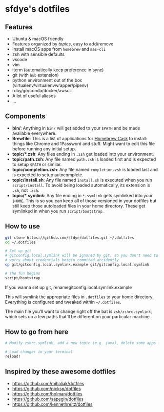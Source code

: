 # sfdye's dotfiles

## Features

- Ubuntu & macOS friendly
- Features organized by _topics_, easy to add/remove
- Install macOS apps from `homebrew` and `mas-cli`
- zsh with sensible defaults
- vscode
- vim 
- iterm (automatically keep preference in sync)
- git (with `hub` extension)
- python environment out of the box (virtualenv/virtualenvwrapper/pipenv)
- ruby/go/conda/docker/awscli
- A lot of useful aliases
- ...

## Components

- **bin/**: Anything in `bin/` will get added to your `$PATH` and be made
  available everywhere.
- **Brewfile**: This is a list of applications for [Homebrew Cask](https://caskroom.github.io) to install: things like Chrome and 1Password and stuff. Might want to edit this file before running any initial setup.
- **topic/\*.zsh**: Any files ending in `.zsh` get loaded into your
  environment.
- **topic/path.zsh**: Any file named `path.zsh` is loaded first and is
  expected to setup `$PATH` or similar.
- **topic/completion.zsh**: Any file named `completion.zsh` is loaded
  last and is expected to setup autocomplete.
- **topic/install.sh**: Any file named `install.sh` is executed when you run `script/install`. To avoid being loaded automatically, its extension is `.sh`, not `.zsh`.
- **topic/\*.symlink**: Any file ending in `*.symlink` gets symlinked into
  your `$HOME`. This is so you can keep all of those versioned in your dotfiles
  but still keep those autoloaded files in your home directory. These get
  symlinked in when you run `script/bootstrap`.

## How to use

```bash
git clone https://github.com/sfdye/dotfiles.git ~/.dotfiles
cd ~/.dotfiles

# Set up git
# gitconfig.local.symlink will be ignored by git, so you don't need to
# worry about credentials beigin commited accidently
cp git/gitconfig.local.symlink.example git/gitconfig.local.symlink

# The fun begins
script/bootstrap
```

If you wanna set up git, renamegitconfig.local.symlink.example

This will symlink the appropriate files in `.dotfiles` to your home directory.
Everything is configured and tweaked within `~/.dotfiles`.

The main file you'll want to change right off the bat is `zsh/zshrc.symlink`,
which sets up a few paths that'll be different on your particular machine.

## How to go from here

```bash
# Modify zshrc.symlink, add a new topic (e.g. java), delete some apps from Brewfile, you name it

# Load changes in your terminal
reload!
```

## Inspired by these awesome dotfiles

- https://github.com/mihaliak/dotfiles
- https://github.com/nicksp/dotfiles
- https://github.com/holman/dotfiles
- https://github.com/sapegin/dotfiles
- https://github.com/kennethreitz/dotfiles
